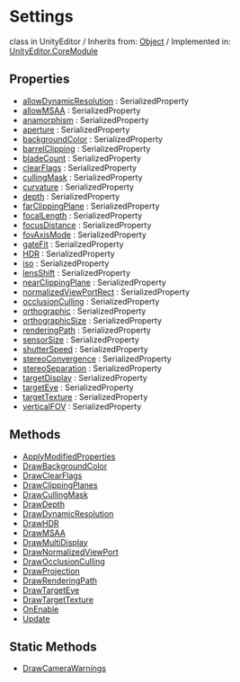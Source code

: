 # Settings
class in UnityEditor
 / Inherits from: <a href="https://docs.unity3d.com/6000.0/Documentation/ScriptReference/Object.html">Object</a> / Implemented in: <a href="https://docs.unity3d.com/6000.0/Documentation/ScriptReference/UnityEditor.CoreModule.html">UnityEditor.CoreModule</a>
## Properties
- <a href="https://docs.unity3d.com/6000.0/Documentation/ScriptReference/Settings-allowDynamicResolution.html">allowDynamicResolution</a> : SerializedProperty
- <a href="https://docs.unity3d.com/6000.0/Documentation/ScriptReference/Settings-allowMSAA.html">allowMSAA</a> : SerializedProperty
- <a href="https://docs.unity3d.com/6000.0/Documentation/ScriptReference/Settings-anamorphism.html">anamorphism</a> : SerializedProperty
- <a href="https://docs.unity3d.com/6000.0/Documentation/ScriptReference/Settings-aperture.html">aperture</a> : SerializedProperty
- <a href="https://docs.unity3d.com/6000.0/Documentation/ScriptReference/Settings-backgroundColor.html">backgroundColor</a> : SerializedProperty
- <a href="https://docs.unity3d.com/6000.0/Documentation/ScriptReference/Settings-barrelClipping.html">barrelClipping</a> : SerializedProperty
- <a href="https://docs.unity3d.com/6000.0/Documentation/ScriptReference/Settings-bladeCount.html">bladeCount</a> : SerializedProperty
- <a href="https://docs.unity3d.com/6000.0/Documentation/ScriptReference/Settings-clearFlags.html">clearFlags</a> : SerializedProperty
- <a href="https://docs.unity3d.com/6000.0/Documentation/ScriptReference/Settings-cullingMask.html">cullingMask</a> : SerializedProperty
- <a href="https://docs.unity3d.com/6000.0/Documentation/ScriptReference/Settings-curvature.html">curvature</a> : SerializedProperty
- <a href="https://docs.unity3d.com/6000.0/Documentation/ScriptReference/Settings-depth.html">depth</a> : SerializedProperty
- <a href="https://docs.unity3d.com/6000.0/Documentation/ScriptReference/Settings-farClippingPlane.html">farClippingPlane</a> : SerializedProperty
- <a href="https://docs.unity3d.com/6000.0/Documentation/ScriptReference/Settings-focalLength.html">focalLength</a> : SerializedProperty
- <a href="https://docs.unity3d.com/6000.0/Documentation/ScriptReference/Settings-focusDistance.html">focusDistance</a> : SerializedProperty
- <a href="https://docs.unity3d.com/6000.0/Documentation/ScriptReference/Settings-fovAxisMode.html">fovAxisMode</a> : SerializedProperty
- <a href="https://docs.unity3d.com/6000.0/Documentation/ScriptReference/Settings-gateFit.html">gateFit</a> : SerializedProperty
- <a href="https://docs.unity3d.com/6000.0/Documentation/ScriptReference/Settings-HDR.html">HDR</a> : SerializedProperty
- <a href="https://docs.unity3d.com/6000.0/Documentation/ScriptReference/Settings-iso.html">iso</a> : SerializedProperty
- <a href="https://docs.unity3d.com/6000.0/Documentation/ScriptReference/Settings-lensShift.html">lensShift</a> : SerializedProperty
- <a href="https://docs.unity3d.com/6000.0/Documentation/ScriptReference/Settings-nearClippingPlane.html">nearClippingPlane</a> : SerializedProperty
- <a href="https://docs.unity3d.com/6000.0/Documentation/ScriptReference/Settings-normalizedViewPortRect.html">normalizedViewPortRect</a> : SerializedProperty
- <a href="https://docs.unity3d.com/6000.0/Documentation/ScriptReference/Settings-occlusionCulling.html">occlusionCulling</a> : SerializedProperty
- <a href="https://docs.unity3d.com/6000.0/Documentation/ScriptReference/Settings-orthographic.html">orthographic</a> : SerializedProperty
- <a href="https://docs.unity3d.com/6000.0/Documentation/ScriptReference/Settings-orthographicSize.html">orthographicSize</a> : SerializedProperty
- <a href="https://docs.unity3d.com/6000.0/Documentation/ScriptReference/Settings-renderingPath.html">renderingPath</a> : SerializedProperty
- <a href="https://docs.unity3d.com/6000.0/Documentation/ScriptReference/Settings-sensorSize.html">sensorSize</a> : SerializedProperty
- <a href="https://docs.unity3d.com/6000.0/Documentation/ScriptReference/Settings-shutterSpeed.html">shutterSpeed</a> : SerializedProperty
- <a href="https://docs.unity3d.com/6000.0/Documentation/ScriptReference/Settings-stereoConvergence.html">stereoConvergence</a> : SerializedProperty
- <a href="https://docs.unity3d.com/6000.0/Documentation/ScriptReference/Settings-stereoSeparation.html">stereoSeparation</a> : SerializedProperty
- <a href="https://docs.unity3d.com/6000.0/Documentation/ScriptReference/Settings-targetDisplay.html">targetDisplay</a> : SerializedProperty
- <a href="https://docs.unity3d.com/6000.0/Documentation/ScriptReference/Settings-targetEye.html">targetEye</a> : SerializedProperty
- <a href="https://docs.unity3d.com/6000.0/Documentation/ScriptReference/Settings-targetTexture.html">targetTexture</a> : SerializedProperty
- <a href="https://docs.unity3d.com/6000.0/Documentation/ScriptReference/Settings-verticalFOV.html">verticalFOV</a> : SerializedProperty
## Methods
- <a href="https://docs.unity3d.com/6000.0/Documentation/ScriptReference/Settings.ApplyModifiedProperties.html">ApplyModifiedProperties</a>
- <a href="https://docs.unity3d.com/6000.0/Documentation/ScriptReference/Settings.DrawBackgroundColor.html">DrawBackgroundColor</a>
- <a href="https://docs.unity3d.com/6000.0/Documentation/ScriptReference/Settings.DrawClearFlags.html">DrawClearFlags</a>
- <a href="https://docs.unity3d.com/6000.0/Documentation/ScriptReference/Settings.DrawClippingPlanes.html">DrawClippingPlanes</a>
- <a href="https://docs.unity3d.com/6000.0/Documentation/ScriptReference/Settings.DrawCullingMask.html">DrawCullingMask</a>
- <a href="https://docs.unity3d.com/6000.0/Documentation/ScriptReference/Settings.DrawDepth.html">DrawDepth</a>
- <a href="https://docs.unity3d.com/6000.0/Documentation/ScriptReference/Settings.DrawDynamicResolution.html">DrawDynamicResolution</a>
- <a href="https://docs.unity3d.com/6000.0/Documentation/ScriptReference/Settings.DrawHDR.html">DrawHDR</a>
- <a href="https://docs.unity3d.com/6000.0/Documentation/ScriptReference/Settings.DrawMSAA.html">DrawMSAA</a>
- <a href="https://docs.unity3d.com/6000.0/Documentation/ScriptReference/Settings.DrawMultiDisplay.html">DrawMultiDisplay</a>
- <a href="https://docs.unity3d.com/6000.0/Documentation/ScriptReference/Settings.DrawNormalizedViewPort.html">DrawNormalizedViewPort</a>
- <a href="https://docs.unity3d.com/6000.0/Documentation/ScriptReference/Settings.DrawOcclusionCulling.html">DrawOcclusionCulling</a>
- <a href="https://docs.unity3d.com/6000.0/Documentation/ScriptReference/Settings.DrawProjection.html">DrawProjection</a>
- <a href="https://docs.unity3d.com/6000.0/Documentation/ScriptReference/Settings.DrawRenderingPath.html">DrawRenderingPath</a>
- <a href="https://docs.unity3d.com/6000.0/Documentation/ScriptReference/Settings.DrawTargetEye.html">DrawTargetEye</a>
- <a href="https://docs.unity3d.com/6000.0/Documentation/ScriptReference/Settings.DrawTargetTexture.html">DrawTargetTexture</a>
- <a href="https://docs.unity3d.com/6000.0/Documentation/ScriptReference/Settings.OnEnable.html">OnEnable</a>
- <a href="https://docs.unity3d.com/6000.0/Documentation/ScriptReference/Settings.Update.html">Update</a>
## Static Methods
- <a href="https://docs.unity3d.com/6000.0/Documentation/ScriptReference/Settings.DrawCameraWarnings.html">DrawCameraWarnings</a>
